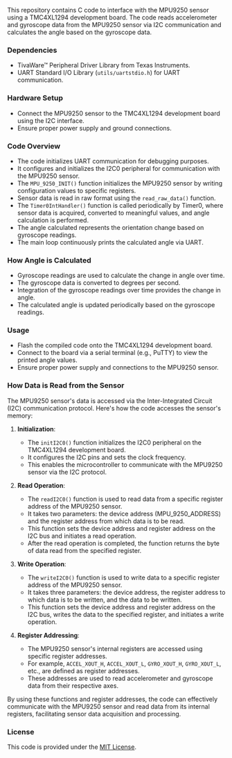 
This repository contains C code to interface with the MPU9250 sensor using a TMC4XL1294 development board. The code reads accelerometer and gyroscope data from the MPU9250 sensor via I2C communication and calculates the angle based on the gyroscope data.

### Dependencies
- TivaWare™ Peripheral Driver Library from Texas Instruments.
- UART Standard I/O Library (`utils/uartstdio.h`) for UART communication.

### Hardware Setup
- Connect the MPU9250 sensor to the TMC4XL1294 development board using the I2C interface.
- Ensure proper power supply and ground connections.

### Code Overview
- The code initializes UART communication for debugging purposes.
- It configures and initializes the I2C0 peripheral for communication with the MPU9250 sensor.
- The `MPU_9250_INIT()` function initializes the MPU9250 sensor by writing configuration values to specific registers.
- Sensor data is read in raw format using the `read_raw_data()` function.
- The `Timer0IntHandler()` function is called periodically by Timer0, where sensor data is acquired, converted to meaningful values, and angle calculation is performed.
- The angle calculated represents the orientation change based on gyroscope readings.
- The main loop continuously prints the calculated angle via UART.


### How Angle is Calculated
- Gyroscope readings are used to calculate the change in angle over time.
- The gyroscope data is converted to degrees per second.
- Integration of the gyroscope readings over time provides the change in angle.
- The calculated angle is updated periodically based on the gyroscope readings.

### Usage
- Flash the compiled code onto the TMC4XL1294 development board.
- Connect to the board via a serial terminal (e.g., PuTTY) to view the printed angle values.
- Ensure proper power supply and connections to the MPU9250 sensor.

### How Data is Read from the Sensor

The MPU9250 sensor's data is accessed via the Inter-Integrated Circuit (I2C) communication protocol. Here's how the code accesses the sensor's memory:

1. **Initialization**: 
   - The `initI2C0()` function initializes the I2C0 peripheral on the TMC4XL1294 development board.
   - It configures the I2C pins and sets the clock frequency.
   - This enables the microcontroller to communicate with the MPU9250 sensor via the I2C protocol.

2. **Read Operation**:
   - The `readI2C0()` function is used to read data from a specific register address of the MPU9250 sensor.
   - It takes two parameters: the device address (MPU_9250_ADDRESS) and the register address from which data is to be read.
   - This function sets the device address and register address on the I2C bus and initiates a read operation.
   - After the read operation is completed, the function returns the byte of data read from the specified register.

3. **Write Operation**:
   - The `writeI2C0()` function is used to write data to a specific register address of the MPU9250 sensor.
   - It takes three parameters: the device address, the register address to which data is to be written, and the data to be written.
   - This function sets the device address and register address on the I2C bus, writes the data to the specified register, and initiates a write operation.

4. **Register Addressing**:
   - The MPU9250 sensor's internal registers are accessed using specific register addresses.
   - For example, `ACCEL_XOUT_H`, `ACCEL_XOUT_L`, `GYRO_XOUT_H`, `GYRO_XOUT_L`, etc., are defined as register addresses.
   - These addresses are used to read accelerometer and gyroscope data from their respective axes.

By using these functions and register addresses, the code can effectively communicate with the MPU9250 sensor and read data from its internal registers, facilitating sensor data acquisition and processing.

### License
This code is provided under the [MIT License](LICENSE).

